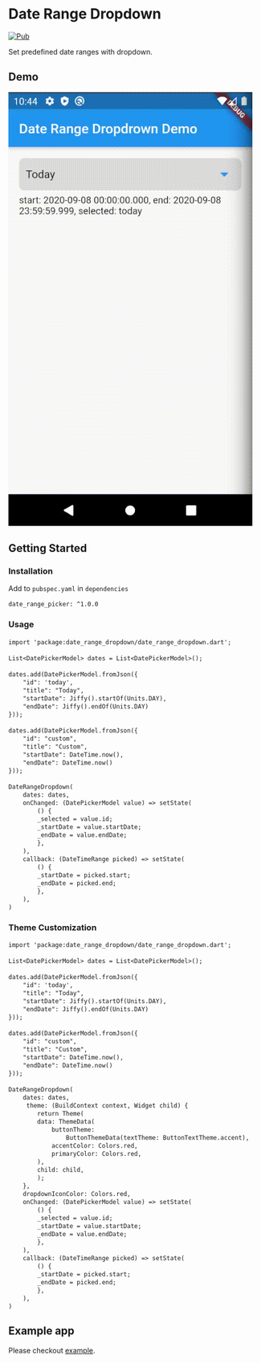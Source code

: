 # Date Range Dropdown
[![Pub](https://img.shields.io/pub/v/date_range_dropdown?include_prereleases)](https://pub.dev/packages/date_range_dropdown)


Set predefined date ranges with dropdown.

## Demo
![](demogif.gif)

## Getting Started

### Installation

Add to `pubspec.yaml` in `dependencies`

```
date_range_picker: ^1.0.0
```

### Usage

```
import 'package:date_range_dropdown/date_range_dropdown.dart';

List<DatePickerModel> dates = List<DatePickerModel>();

dates.add(DatePickerModel.fromJson({
    "id": 'today',
    "title": "Today",
    "startDate": Jiffy().startOf(Units.DAY),
    "endDate": Jiffy().endOf(Units.DAY)
}));

dates.add(DatePickerModel.fromJson({
    "id": "custom",
    "title": "Custom",
    "startDate": DateTime.now(),
    "endDate": DateTime.now()
}));

DateRangeDropdown(
    dates: dates,
    onChanged: (DatePickerModel value) => setState(
        () {
        _selected = value.id;
        _startDate = value.startDate;
        _endDate = value.endDate;
        },
    ),
    callback: (DateTimeRange picked) => setState(
        () {
        _startDate = picked.start;
        _endDate = picked.end;
        },
    ),
)
```

### Theme Customization

```
import 'package:date_range_dropdown/date_range_dropdown.dart';

List<DatePickerModel> dates = List<DatePickerModel>();

dates.add(DatePickerModel.fromJson({
    "id": 'today',
    "title": "Today",
    "startDate": Jiffy().startOf(Units.DAY),
    "endDate": Jiffy().endOf(Units.DAY)
}));

dates.add(DatePickerModel.fromJson({
    "id": "custom",
    "title": "Custom",
    "startDate": DateTime.now(),
    "endDate": DateTime.now()
}));

DateRangeDropdown(
    dates: dates,
     theme: (BuildContext context, Widget child) {
        return Theme(
        data: ThemeData(
            buttonTheme:
                ButtonThemeData(textTheme: ButtonTextTheme.accent),
            accentColor: Colors.red,
            primaryColor: Colors.red,
        ),
        child: child,
        );
    },
    dropdownIconColor: Colors.red,
    onChanged: (DatePickerModel value) => setState(
        () {
        _selected = value.id;
        _startDate = value.startDate;
        _endDate = value.endDate;
        },
    ),
    callback: (DateTimeRange picked) => setState(
        () {
        _startDate = picked.start;
        _endDate = picked.end;
        },
    ),
)
```


## Example app

Please checkout [example](https://github.com/wendellrocha/date_range_dropdown/tree/master/example).